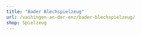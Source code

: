 ```yaml
---
title: "Bader Blechspielzeug"
url: /vaihingen-an-der-enz/bader-blechspielzeug/
shop: Spielzeug
---
```

